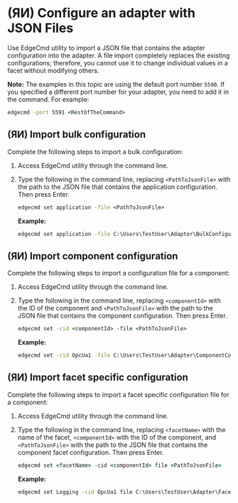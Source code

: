 ﻿---
uid: ConfigureAnAdapterWithJsonFiles1-1
---

# (ЯИ) Configure an adapter with JSON Files

Use EdgeCmd utility to  import a JSON file that contains the adapter configuration into the adapter. A file import completely replaces the existing configurations; therefore, you cannot use it to change individual values in a facet without modifying others.

**Note:** The examples in this topic are using the default port number `5590`. If you specified a different port number for your adapter, you need to add it in the command. For example:

```cmd
edgecmd -port 5591 <RestOfTheCommand>
```

## (ЯИ) Import bulk configuration

Complete the following steps to import a bulk configuration:

1. Access EdgeCmd utility through the command line.
2. Type the following in the command line, replacing `<PathToJsonFile>` with the path to the JSON file that contains the application configuration. Then press Enter.

   ```cmd
   edgecmd set application -file <PathToJsonFile>
   ```

   **Example:**

   ```cmd
   edgecmd set application -file C:\Users\TestUser\Adapter\BulkConfiguration.json
   ```

## (ЯИ) Import component configuration

Complete the following steps to import a configuration file for a component:

1. Access EdgeCmd utility through the command line.
2. Type the following in the command line, replacing `<componentId>` with the ID of the component and `<PathToJsonFile>` with the path to the JSON file that contains the component configuration. Then press Enter.

   ```cmd
   edgecmd set -cid <componentId> -file <PathToJsonFile>
   ```

   **Example:**

   ```cmd
   edgecmd set -cid OpcUa1 -file C:\Users\TestUser\Adapter\ComponentConfiguration.json
   ```

## (ЯИ) Import facet specific configuration

Complete the following steps to import a facet specific configuration file for a component:

1. Access EdgeCmd utility through the command line.
2. Type the following in the command line, replacing `<facetName>` with the name of the facet, `<componentId>` with the ID of the component, and `<PathToJsonFile>` with the path to the JSON file that contains the component facet configuration. Then press Enter.

   ```cmd
   edgecmd set <facetName> -cid <componentId> file <PathToJsonFile>
   ```

   **Example:**

   ```cmd
   edgecmd set Logging -cid OpcUa1 file C:\Users\TestUser\Adapter\FacetConfiguration.json
   ```
